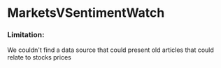 # MarketsVSentimentWatch

### Limitation: 
We couldn't find a data source that could present old articles that could relate to stocks prices

